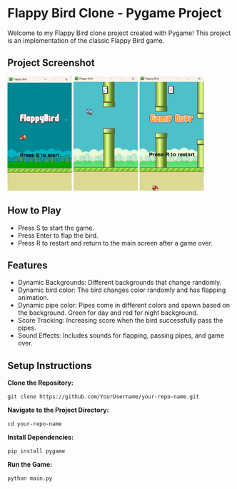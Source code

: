 # Flappy Bird Clone - Pygame Project
Welcome to my Flappy Bird clone project created with Pygame! This project is an implementation of the classic Flappy Bird game.

## Project Screenshot
<div>
  <img src="img/main.png" alt="Screenshot" width="144" height="256" style="display:inline-block;"/>
  <img src="img/game.png" alt="Screenshot" width="144" height="256" style="display:inline-block;"/>
  <img src="img/game_over.png" alt="Screenshot" width="144" height="256" style="display:inline-block;"/>
</div>

## How to Play
- Press S to start the game.
- Press Enter to flap the bird.
- Press R to restart and return to the main screen after a game over.

## Features
- Dynamic Backgrounds: Different backgrounds that change randomly.
- Dynamic bird color: The bird changes color randomly and has flapping animation.
- Dynamic pipe color: Pipes come in different colors and spawn based on the background. Green for day and red for night background.
- Score Tracking: Increasing score when the bird successfully pass the pipes.
- Sound Effects: Includes sounds for flapping, passing pipes, and game over.

## Setup Instructions
**Clone the Repository:**

```
git clone https://github.com/YourUsername/your-repo-name.git
```

**Navigate to the Project Directory:**

```
cd your-repo-name
```

**Install Dependencies:**

```
pip install pygame
```

**Run the Game:**

```
python main.py
```
